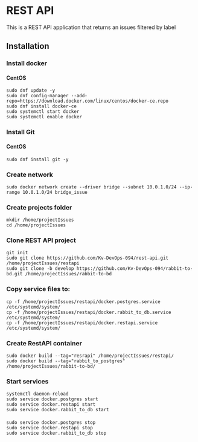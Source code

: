 # REST API

This is a REST API application that returns an issues filtered by label

## Installation

### Install docker
#### CentOS
    sudo dnf update -y
    sudo dnf config-manager --add-repo=https://download.docker.com/linux/centos/docker-ce.repo
    sudo dnf install docker-ce
    sudo systemctl start docker
    sudo systemctl enable docker

### Install Git
#### CentOS
    sudo dnf install git -y
### Create network
    sudo docker network create --driver bridge --subnet 10.0.1.0/24 --ip-range 10.0.1.0/24 bridge_issue

### Create projects folder
    mkdir /home/projectIssues
    cd /home/projectIssues

### Clone REST API project
    git init
    sudo git clone https://github.com/Kv-DevOps-094/rest-api.git /home/projectIssues/restapi
    sudo git clone -b develop https://github.com/Kv-DevOps-094/rabbit-to-bd.git /home/projectIssues/rabbit-to-bd

### Copy service files to:
    cp -f /home/projectIssues/restapi/docker.postgres.service /etc/systemd/system/
    cp -f /home/projectIssues/restapi/docker.rabbit_to_db.service /etc/systemd/system/
    cp -f /home/projectIssues/restapi/docker.restapi.service /etc/systemd/system/

### Create RestAPI container
    sudo docker build --tag="resrapi" /home/projectIssues/restapi/
    sudo docker build --tag="rabbit_to_postgres" /home/projectIssues/rabbit-to-bd/
### Start services
    systemctl daemon-reload
    sudo service docker.postgres start
    sudo service docker.restapi start
    sudo service docker.rabbit_to_db start
####
    sudo service docker.postgres stop
    sudo service docker.restapi stop
    sudo service docker.rabbit_to_db stop

